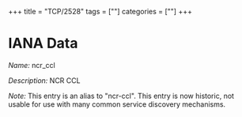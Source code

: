 +++
title = "TCP/2528"
tags = [""]
categories = [""]
+++

# IANA Data

_Name:_ ncr_ccl

_Description:_ NCR CCL

_Note:_ This entry is an alias to "ncr-ccl".
This entry is now historic, not usable for use with many
common service discovery mechanisms.

